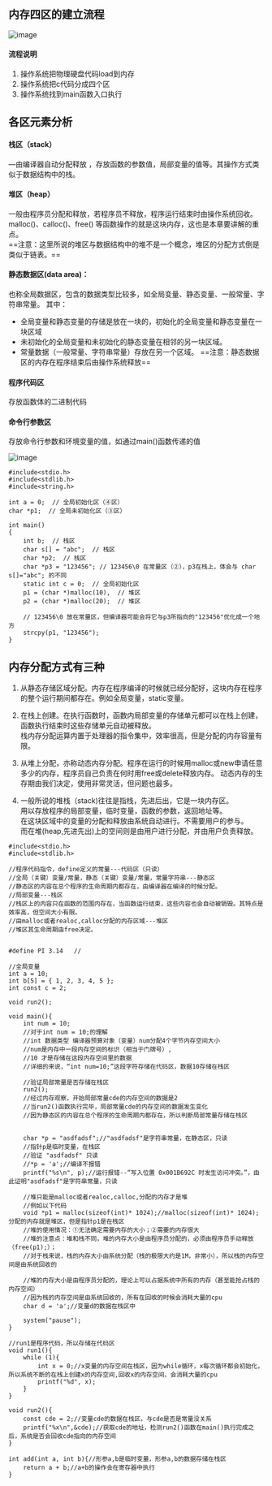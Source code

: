 ## 内存四区的建立流程

![image](https://note.youdao.com/yws/public/resource/4f656259591974308015ad07c25e832b/xmlnote/5094ADD2F79B4BD4884978BC6DD72B43/6954)

#### 流程说明
1. 操作系统把物理硬盘代码load到内存
2. 操作系统把c代码分成四个区
3. 操作系统找到main函数入口执行

## 各区元素分析




#### 栈区（stack）
 —由编译器自动分配释放 ，存放函数的参数值，局部变量的值等。其操作方式类似于数据结构中的栈。
 
#### 堆区（heap） 
一般由程序员分配和释放，若程序员不释放，程序运行结束时由操作系统回收。  
malloc()、calloc()、free() 等函数操作的就是这块内存，这也是本章要讲解的重点。  
==注意：这里所说的堆区与数据结构中的堆不是一个概念，堆区的分配方式倒是类似于链表。==

#### 静态数据区(data area)：  
也称全局数据区，包含的数据类型比较多，如全局变量、静态变量、一般常量、字符串常量。
其中：
- 全局变量和静态变量的存储是放在一块的，初始化的全局变量和静态变量在一块区域  
- 未初始化的全局变量和未初始化的静态变量在相邻的另一块区域。
- 常量数据（一般常量、字符串常量）存放在另一个区域。
==注意：静态数据区的内存在程序结束后由操作系统释放==

#### 程序代码区
存放函数体的二进制代码

#### 命令行参数区
存放命令行参数和环境变量的值，如通过main()函数传递的值

![image](http://c.biancheng.net/cpp/uploads/allimg/150304/1-15030412404Q30.png)


```
#include<stdio.h>
#include<stdlib.h>
#include<string.h>

int a = 0;  // 全局初始化区（④区）
char *p1;  // 全局未初始化区（③区）

int main()
{
    int b;  // 栈区
    char s[] = "abc";  // 栈区
    char *p2;  // 栈区
    char *p3 = "123456"; // 123456\0 在常量区（②），p3在栈上，体会与 char s[]="abc"; 的不同
    static int c = 0;  // 全局初始化区
    p1 = (char *)malloc(10),  // 堆区
    p2 = (char *)malloc(20);  // 堆区

    // 123456\0 放在常量区，但编译器可能会将它与p3所指向的"123456"优化成一个地方
    strcpy(p1, "123456");
}
```



## 内存分配方式有三种 
    
1. 从静态存储区域分配。内存在程序编译的时候就已经分配好，这块内存在程序的整个运行期间都存在。例如全局变量，static变量。   
    
2. 在栈上创建。在执行函数时，函数内局部变量的存储单元都可以在栈上创建，函数执行结束时这些存储单元自动被释放。  
栈内存分配运算内置于处理器的指令集中，效率很高，但是分配的内存容量有限。   
    
3. 从堆上分配，亦称动态内存分配。程序在运行的时候用malloc或new申请任意多少的内存，程序员自己负责在何时用free或delete释放内存。 
动态内存的生存期由我们决定，使用非常灵活，但问题也最多。

4. 一般所说的堆栈（stack)往往是指栈，先进后出，它是一块内存区。    
用以存放程序的局部变量，临时变量，函数的参数，返回地址等。   
在这块区域中的变量的分配和释放由系统自动进行。不需要用户的参与。  
而在堆(heap,先进先出)上的空间则是由用户进行分配，并由用户负责释放。


```
#include<stdio.h>
#include<stdlib.h>

//程序代码指令，define定义的常量---代码区（只读）
//全局（关键）变量/常量，静态（关键）变量/常量，常量字符串---静态区
//静态区的内容在总个程序的生命周期内都存在，由编译器在编译的时候分配。
//局部变量---栈区
//栈区上的内容只在函数的范围内存在，当函数运行结束，这些内容也会自动被销毁。其特点是效率高，但空间大小有限。
//由malloc或者realoc,calloc分配的内存区域---堆区
//堆区其生命周期由free决定。


#define PI 3.14   //

//全局变量
int a = 10;
int b[5] = { 1, 2, 3, 4, 5 };
int const c = 2;

void run2();

void main(){
    int num = 10;
    //对于int num = 10;的理解
    //int 数据类型 编译器预算对象（变量）num分配4个字节内存空间大小
    //num是内存中一段内存空间的标识（相当于门牌号）,
    //10 才是存储在这段内存空间里的数据
    //详细的来说，“int num=10;”这段字符存储在代码区，数据10存储在栈区

    //验证局部常量是否存储在栈区
    run2();
    //经过内存观察，开始局部常量cde的内存空间的数据是2
    //当run2()函数执行完毕，局部常量cde的内存空间的数据发生变化
    //因为静态区的内容在总个程序的生命周期内都存在，所以判断局部常量存储在栈区


    char *p = "asdfadsf";//"asdfadsf"是字符串常量，在静态区，只读
    //指针p是临时变量，在栈区
    //验证 "asdfadsf" 只读
    //*p = 'a';//编译不报错
    printf("%s\n", p);//运行报错--“写入位置 0x001B692C 时发生访问冲突。”，由此证明"asdfadsf"是字符串常量，只读

    //堆只能是malloc或者realoc,calloc,分配的内存才是堆
    //例如以下代码
    void *p1 = malloc(sizeof(int)* 1024);//malloc(sizeof(int)* 1024);分配的内存就是堆区，但是指针p1是在栈区
    //堆的使用情况：①无法确定需要内存的大小；②需要的内存很大
    //堆的注意点：堆和栈不同，堆的内存大小是由程序员分配的，必须由程序员手动释放（free(p1);）；
    //对于栈来说，栈的内存大小由系统分配（栈的极限大约是1M，非常小），所以栈的内存空间是由系统回收的

    //堆的内存大小是由程序员分配的，理论上可以占据系统中所有的内存（甚至能抢占栈的内存空间）
    //因为栈的内存空间是由系统回收的，所有在回收的时候会消耗大量的cpu
    char d = 'a';//变量d的数据在栈区中

    system("pause");
}

//run1是程序代码，所以存储在代码区
void run1(){
    while (1){
        int x = 0;//x变量的内存空间在栈区，因为while循环，x每次循环都会初始化，所以系统不断的在栈上创建x的内存空间,回收x的内存空间，会消耗大量的cpu
        printf("%d", x);
    }
}

void run2(){
    const cde = 2;//变量cde的数据在栈区，与cde是否是常量没关系
    printf("%x\n",&cde);//获取cde的地址，检测run2()函数在main()执行完成之后，系统是否会回收cde指向的内存空间
}

int add(int a, int b){//形参a,b是临时变量，形参a,b的数据存储在栈区
    return a + b;//a+b的操作会在寄存器中执行
}
```


